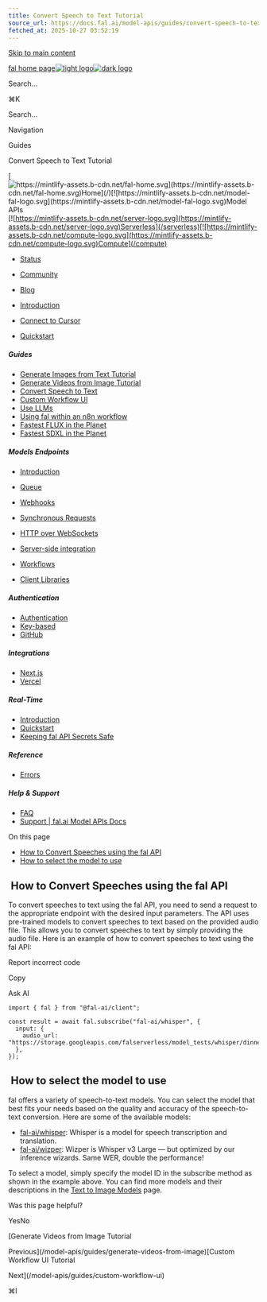 ```yaml
---
title: Convert Speech to Text Tutorial
source_url: https://docs.fal.ai/model-apis/guides/convert-speech-to-text
fetched_at: 2025-10-27 03:52:19
---
```


[Skip to main content](#content-area)

[fal home page![light logo](https://mintcdn.com/fal-d8505a2e/_1QeqsRe91WUAOCJ/logo/light.svg?fit=max&auto=format&n=_1QeqsRe91WUAOCJ&q=85&s=04c374284984bf56c89974379f02b7a2)![dark logo](https://mintcdn.com/fal-d8505a2e/_1QeqsRe91WUAOCJ/logo/dark.svg?fit=max&auto=format&n=_1QeqsRe91WUAOCJ&q=85&s=b136c77964ac416a72cb0bcba775d7c7)](https://fal.ai/)

Search...

⌘K

Search...

Navigation

Guides

Convert Speech to Text Tutorial

[![https://mintlify-assets.b-cdn.net/fal-home.svg](https://mintlify-assets.b-cdn.net/fal-home.svg)Home](/)[![https://mintlify-assets.b-cdn.net/model-fal-logo.svg](https://mintlify-assets.b-cdn.net/model-fal-logo.svg)Model APIs](/model-apis)[![https://mintlify-assets.b-cdn.net/server-logo.svg](https://mintlify-assets.b-cdn.net/server-logo.svg)Serverless](/serverless)[![https://mintlify-assets.b-cdn.net/compute-logo.svg](https://mintlify-assets.b-cdn.net/compute-logo.svg)Compute](/compute)

- [Status](https://status.fal.ai/)
- [Community](https://discord.gg/fal-ai)
- [Blog](https://blog.fal.ai/)

- [Introduction](/model-apis)

- [Connect to Cursor](/model-apis/mcp)

- [Quickstart](/model-apis/quickstart)

##### Guides

- [Generate Images from Text Tutorial](/model-apis/guides/generate-images-from-text)
- [Generate Videos from Image Tutorial](/model-apis/guides/generate-videos-from-image)
- [Convert Speech to Text](/model-apis/guides/convert-speech-to-text)
- [Custom Workflow UI](/model-apis/guides/custom-workflow-ui)
- [Use LLMs](/model-apis/guides/use-llms)
- [Using fal within an n8n workflow](/model-apis/guides/n8n)
- [Fastest FLUX in the Planet](/model-apis/fast-flux)
- [Fastest SDXL in the Planet](/model-apis/fast-sdxl)

##### Models Endpoints

- [Introduction](/model-apis/model-endpoints)
- [Queue](/model-apis/model-endpoints/queue)
- [Webhooks](/model-apis/model-endpoints/webhooks)
- [Synchronous Requests](/model-apis/model-endpoints/synchronous-requests)
- [HTTP over WebSockets](/model-apis/model-endpoints/websockets)
- [Server-side integration](/model-apis/model-endpoints/server-side)
- [Workflows](/model-apis/model-endpoints/workflows)

- [Client Libraries](/model-apis/client)

##### Authentication

- [Authentication](/model-apis/authentication)
- [Key-based](/model-apis/authentication/key-based)
- [GitHub](/model-apis/authentication/github)

##### Integrations

- [Next.js](/model-apis/integrations/nextjs)
- [Vercel](/model-apis/integrations/vercel)

##### Real-Time

- [Introduction](/model-apis/real-time)
- [Quickstart](/model-apis/real-time/quickstart)
- [Keeping fal API Secrets Safe](/model-apis/real-time/secrets)

##### Reference

- [Errors](/model-apis/errors)

##### Help & Support

- [FAQ](/model-apis/faq)
- [Support | fal.ai Model APIs Docs](/model-apis/support)

On this page

- [How to Convert Speeches using the fal API](#how-to-convert-speeches-using-the-fal-api)
- [How to select the model to use](#how-to-select-the-model-to-use)

## [​](#how-to-convert-speeches-using-the-fal-api) How to Convert Speeches using the fal API

To convert speeches to text using the fal API, you need to send a request to the appropriate endpoint with the desired input parameters. The API uses pre-trained models to convert speeches to text based on the provided audio file. This allows you to convert speeches to text by simply providing the audio file.
Here is an example of how to convert speeches to text using the fal API:

Report incorrect code

Copy

Ask AI

```
import { fal } from "@fal-ai/client";

const result = await fal.subscribe("fal-ai/whisper", {
  input: {
    audio_url: "https://storage.googleapis.com/falserverless/model_tests/whisper/dinner_conversation.mp3"
  },
});
```

## [​](#how-to-select-the-model-to-use) How to select the model to use

fal offers a variety of speech-to-text models. You can select the model that best fits your needs based on the quality and accuracy of the speech-to-text conversion. Here are some of the available models:

- [fal-ai/whisper](https://fal.ai/models/fal-ai/whisper): Whisper is a model for speech transcription and translation.
- [fal-ai/wizper](https://fal.ai/models/fal-ai/wizper): Wizper is Whisper v3 Large — but optimized by our inference wizards. Same WER, double the performance!

To select a model, simply specify the model ID in the subscribe method as shown in the example above. You can find more models and their descriptions in the [Text to Image Models](https://fal.ai/models?categories=text-to-image) page.

Was this page helpful?

YesNo

[Generate Videos from Image Tutorial

Previous](/model-apis/guides/generate-videos-from-image)[Custom Workflow UI Tutorial

Next](/model-apis/guides/custom-workflow-ui)

⌘I